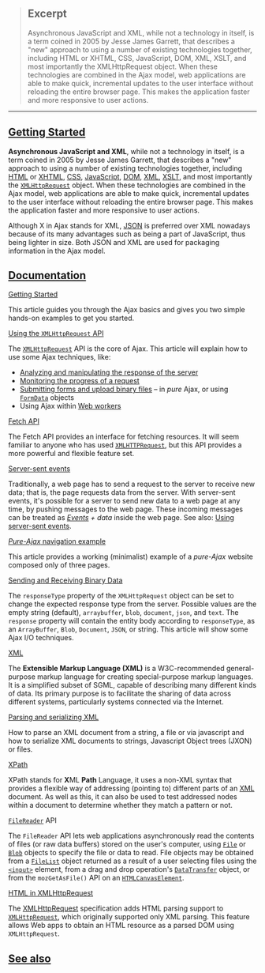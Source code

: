 
> ## Excerpt
> Asynchronous JavaScript and XML, while not a technology in itself, is a term coined in 2005 by Jesse James Garrett, that describes a "new" approach to using a number of existing technologies together, including HTML or XHTML, CSS, JavaScript, DOM, XML, XSLT, and most importantly the XMLHttpRequest object.
  When these technologies are combined in the Ajax model, web applications are able to make quick, incremental updates to the user interface without reloading the entire browser page. This makes the application faster and more responsive to user actions.

---
## [Getting Started](https://developer.mozilla.org/en-US/docs/Web/Guide/AJAX#getting_started "Permalink to Getting Started")

**Asynchronous JavaScript and XML**, while not a technology in itself, is a term coined in 2005 by Jesse James Garrett, that describes a "new" approach to using a number of existing technologies together, including [HTML](https://developer.mozilla.org/en-US/docs/Web/HTML) or [XHTML](https://developer.mozilla.org/en-US/docs/Glossary/XHTML), [CSS](https://developer.mozilla.org/en-US/docs/Web/CSS), [JavaScript](https://developer.mozilla.org/en-US/docs/Web/JavaScript), [DOM](https://developer.mozilla.org/en-US/docs/Web/API/Document_Object_Model), [XML](https://developer.mozilla.org/en-US/docs/Web/XML), [XSLT](https://developer.mozilla.org/en-US/docs/Web/XSLT), and most importantly the [`XMLHttpRequest`](https://developer.mozilla.org/en-US/docs/Web/API/XMLHttpRequest) object. When these technologies are combined in the Ajax model, web applications are able to make quick, incremental updates to the user interface without reloading the entire browser page. This makes the application faster and more responsive to user actions.

Although X in Ajax stands for XML, [JSON](https://developer.mozilla.org/en-US/docs/Glossary/JSON) is preferred over XML nowadays because of its many advantages such as being a part of JavaScript, thus being lighter in size. Both JSON and XML are used for packaging information in the Ajax model.

## [Documentation](https://developer.mozilla.org/en-US/docs/Web/Guide/AJAX#documentation "Permalink to Documentation")

[Getting Started](https://developer.mozilla.org/en-US/docs/Web/Guide/AJAX/Getting_Started)

This article guides you through the Ajax basics and gives you two simple hands-on examples to get you started.

[Using the `XMLHttpRequest` API](https://developer.mozilla.org/en-US/docs/Web/API/XMLHttpRequest/Using_XMLHttpRequest)

The [`XMLHttpRequest`](https://developer.mozilla.org/en-US/docs/Web/API/XMLHttpRequest) API is the core of Ajax. This article will explain how to use some Ajax techniques, like:

-   [Analyzing and manipulating the response of the server](https://developer.mozilla.org/en-US/docs/Web/API/XMLHttpRequest/Using_XMLHttpRequest#handling_responses)
-   [Monitoring the progress of a request](https://developer.mozilla.org/en-US/docs/Web/API/XMLHttpRequest/Using_XMLHttpRequest#monitoring_progress)
-   [Submitting forms and upload binary files](https://developer.mozilla.org/en-US/docs/Web/API/XMLHttpRequest/Using_XMLHttpRequest#submitting_forms_and_uploading_files) – in _pure_ Ajax, or using [`FormData`](https://developer.mozilla.org/en-US/docs/Web/API/FormData) objects
-   Using Ajax within [Web workers](https://developer.mozilla.org/en-US/docs/Web/API/Worker)

[Fetch API](https://developer.mozilla.org/en-US/docs/Web/API/Fetch_API)

The Fetch API provides an interface for fetching resources. It will seem familiar to anyone who has used [`XMLHTTPRequest`](https://developer.mozilla.org/en-US/docs/Web/API/XMLHttpRequest), but this API provides a more powerful and flexible feature set.

[Server-sent events](https://developer.mozilla.org/en-US/docs/Web/API/Server-sent_events)

Traditionally, a web page has to send a request to the server to receive new data; that is, the page requests data from the server. With server-sent events, it's possible for a server to send new data to a web page at any time, by pushing messages to the web page. These incoming messages can be treated as _[Events](https://developer.mozilla.org/en-US/docs/Web/API/Event) + data_ inside the web page. See also: [Using server-sent events](https://developer.mozilla.org/en-US/docs/Web/API/Server-sent_events/Using_server-sent_events).

[_Pure-Ajax_ navigation example](https://developer.mozilla.org/en-US/docs/Web/API/History_API/Example)

This article provides a working (minimalist) example of a _pure-Ajax_ website composed only of three pages.

[Sending and Receiving Binary Data](https://developer.mozilla.org/en-US/docs/Web/API/XMLHttpRequest/Sending_and_Receiving_Binary_Data)

The `responseType` property of the `XMLHttpRequest` object can be set to change the expected response type from the server. Possible values are the empty string (default), `arraybuffer`, `blob`, `document`, `json`, and `text`. The `response` property will contain the entity body according to `responseType`, as an `ArrayBuffer`, `Blob`, `Document`, `JSON`, or string. This article will show some Ajax I/O techniques.

[XML](https://developer.mozilla.org/en-US/docs/Web/XML)

The **Extensible Markup Language (XML)** is a W3C-recommended general-purpose markup language for creating special-purpose markup languages. It is a simplified subset of SGML, capable of describing many different kinds of data. Its primary purpose is to facilitate the sharing of data across different systems, particularly systems connected via the Internet.

[Parsing and serializing XML](https://developer.mozilla.org/en-US/docs/Web/Guide/Parsing_and_serializing_XML)

How to parse an XML document from a string, a file or via javascript and how to serialize XML documents to strings, Javascript Object trees (JXON) or files.

[XPath](https://developer.mozilla.org/en-US/docs/Web/XPath)

XPath stands for **X**ML **Path** Language, it uses a non-XML syntax that provides a flexible way of addressing (pointing to) different parts of an [XML](https://developer.mozilla.org/en-US/docs/Web/XML) document. As well as this, it can also be used to test addressed nodes within a document to determine whether they match a pattern or not.

[`FileReader`](https://developer.mozilla.org/en-US/docs/Web/API/FileReader) API

The `FileReader` API lets web applications asynchronously read the contents of files (or raw data buffers) stored on the user's computer, using [`File`](https://developer.mozilla.org/en-US/docs/Web/API/File) or [`Blob`](https://developer.mozilla.org/en-US/docs/Web/API/Blob) objects to specify the file or data to read. File objects may be obtained from a [`FileList`](https://developer.mozilla.org/en-US/docs/Web/API/FileList) object returned as a result of a user selecting files using the [`<input>`](https://developer.mozilla.org/en-US/docs/Web/HTML/Element/input) element, from a drag and drop operation's [`DataTransfer`](https://developer.mozilla.org/en-US/docs/Web/API/DataTransfer) object, or from the `mozGetAsFile()` API on an [`HTMLCanvasElement`](https://developer.mozilla.org/en-US/docs/Web/API/HTMLCanvasElement).

[HTML in XMLHttpRequest](https://developer.mozilla.org/en-US/docs/Web/API/XMLHttpRequest/HTML_in_XMLHttpRequest)

The [XMLHttpRequest](https://xhr.spec.whatwg.org/) specification adds HTML parsing support to [`XMLHttpRequest`](https://developer.mozilla.org/en-US/docs/Web/API/XMLHttpRequest), which originally supported only XML parsing. This feature allows Web apps to obtain an HTML resource as a parsed DOM using `XMLHttpRequest`.

## [See also](https://developer.mozilla.org/en-US/docs/Web/Guide/AJAX#see_also "Permalink to See also")
